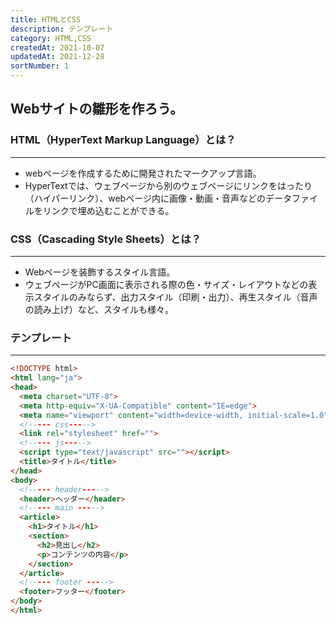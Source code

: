 ```yaml
---
title: HTMLとCSS
description: テンプレート
category: HTML,CSS
createdAt: 2021-10-07
updatedAt: 2021-12-28
sortNumber: 1
---
```


## Webサイトの雛形を作ろう。

### HTML（HyperText Markup Language）とは？
---
- webページを作成するために開発されたマークアップ言語。
- HyperTextでは、ウェブページから別のウェブページにリンクをはったり（ハイパーリンク）、webページ内に画像・動画・音声などのデータファイルをリンクで埋め込むことができる。


### CSS（Cascading Style Sheets）とは？
---
- Webページを装飾するスタイル言語。
- ウェブページがPC画面に表示される際の色・サイズ・レイアウトなどの表示スタイルのみならず、出力スタイル（印刷・出力）、再生スタイル（音声の読み上げ）など、スタイルも様々。

### テンプレート
---
```html
<!DOCTYPE html>
<html lang="ja">
<head>
  <meta charset="UTF-8">
  <meta http-equiv="X-UA-Compatible" content="IE=edge">
  <meta name="viewport" content="width=device-width, initial-scale=1.0">
  <!----- css----->
  <link rel="stylesheet" href="">
  <!----- js----->
  <script type="text/javascript" src=""></script>
  <title>タイトル</title>
</head>
<body>
  <!----- header----->
  <header>ヘッダー</header>
  <!----- main ----->
  <article>
    <h1>タイトル</h1>
    <section>
      <h2>見出し</h2>
      <p>コンテンツの内容</p>
    </section>
  </article>
  <!----- footer ----->
  <footer>フッター</footer>
</body>
</html>

```
